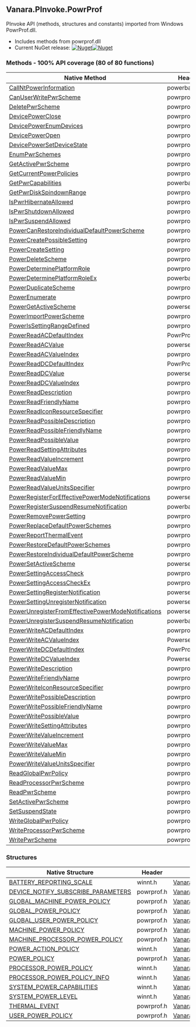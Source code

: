 ## Vanara.PInvoke.PowrProf  
PInvoke API (methods, structures and constants) imported from Windows PowrProf.dll.

- Includes methods from powrprof.dll  
- Current NuGet release: [![Nuget](https://img.shields.io/nuget/v/Vanara.PInvoke.PowrProf?logo=nuget&style=flat-square)![Nuget](https://img.shields.io/nuget/dt/Vanara.PInvoke.PowrProf?label=%20&style=flat-square)](https://www.nuget.org/packages/Vanara.PInvoke.PowrProf)  
### Methods - 100% API coverage (80 of 80 functions)  
Native Method | Header | Managed Method  
--- | --- | ---  
[CallNtPowerInformation](https://www.google.com/search?num=5&q=CallNtPowerInformation+site%3Adocs.microsoft.com) | powerbase.h | [Vanara.PInvoke.PowrProf.CallNtPowerInformation](https://github.com/dahall/Vanara/search?l=C%23&q=CallNtPowerInformation)  
[CanUserWritePwrScheme](https://www.google.com/search?num=5&q=CanUserWritePwrScheme+site%3Adocs.microsoft.com) | powrprof.h | [Vanara.PInvoke.PowrProf.CanUserWritePwrScheme](https://github.com/dahall/Vanara/search?l=C%23&q=CanUserWritePwrScheme)  
[DeletePwrScheme](https://www.google.com/search?num=5&q=DeletePwrScheme+site%3Adocs.microsoft.com) | powrprof.h | [Vanara.PInvoke.PowrProf.DeletePwrScheme](https://github.com/dahall/Vanara/search?l=C%23&q=DeletePwrScheme)  
[DevicePowerClose](https://www.google.com/search?num=5&q=DevicePowerClose+site%3Adocs.microsoft.com) | powrprof.h | [Vanara.PInvoke.PowrProf.DevicePowerClose](https://github.com/dahall/Vanara/search?l=C%23&q=DevicePowerClose)  
[DevicePowerEnumDevices](https://www.google.com/search?num=5&q=DevicePowerEnumDevices+site%3Adocs.microsoft.com) | powrprof.h | [Vanara.PInvoke.PowrProf.DevicePowerEnumDevices](https://github.com/dahall/Vanara/search?l=C%23&q=DevicePowerEnumDevices)  
[DevicePowerOpen](https://www.google.com/search?num=5&q=DevicePowerOpen+site%3Adocs.microsoft.com) | powrprof.h | [Vanara.PInvoke.PowrProf.DevicePowerOpen](https://github.com/dahall/Vanara/search?l=C%23&q=DevicePowerOpen)  
[DevicePowerSetDeviceState](https://www.google.com/search?num=5&q=DevicePowerSetDeviceState+site%3Adocs.microsoft.com) | powrprof.h | [Vanara.PInvoke.PowrProf.DevicePowerSetDeviceState](https://github.com/dahall/Vanara/search?l=C%23&q=DevicePowerSetDeviceState)  
[EnumPwrSchemes](https://www.google.com/search?num=5&q=EnumPwrSchemes+site%3Adocs.microsoft.com) | powrprof.h | [Vanara.PInvoke.PowrProf.EnumPwrSchemes](https://github.com/dahall/Vanara/search?l=C%23&q=EnumPwrSchemes)  
[GetActivePwrScheme](https://www.google.com/search?num=5&q=GetActivePwrScheme+site%3Adocs.microsoft.com) | powrprof.h | [Vanara.PInvoke.PowrProf.GetActivePwrScheme](https://github.com/dahall/Vanara/search?l=C%23&q=GetActivePwrScheme)  
[GetCurrentPowerPolicies](https://www.google.com/search?num=5&q=GetCurrentPowerPolicies+site%3Adocs.microsoft.com) | powrprof.h | [Vanara.PInvoke.PowrProf.GetCurrentPowerPolicies](https://github.com/dahall/Vanara/search?l=C%23&q=GetCurrentPowerPolicies)  
[GetPwrCapabilities](https://www.google.com/search?num=5&q=GetPwrCapabilities+site%3Adocs.microsoft.com) | powerbase.h | [Vanara.PInvoke.PowrProf.GetPwrCapabilities](https://github.com/dahall/Vanara/search?l=C%23&q=GetPwrCapabilities)  
[GetPwrDiskSpindownRange](https://www.google.com/search?num=5&q=GetPwrDiskSpindownRange+site%3Adocs.microsoft.com) | powrprof.h | [Vanara.PInvoke.PowrProf.GetPwrDiskSpindownRange](https://github.com/dahall/Vanara/search?l=C%23&q=GetPwrDiskSpindownRange)  
[IsPwrHibernateAllowed](https://www.google.com/search?num=5&q=IsPwrHibernateAllowed+site%3Adocs.microsoft.com) | powrprof.h | [Vanara.PInvoke.PowrProf.IsPwrHibernateAllowed](https://github.com/dahall/Vanara/search?l=C%23&q=IsPwrHibernateAllowed)  
[IsPwrShutdownAllowed](https://www.google.com/search?num=5&q=IsPwrShutdownAllowed+site%3Adocs.microsoft.com) | powrprof.h | [Vanara.PInvoke.PowrProf.IsPwrShutdownAllowed](https://github.com/dahall/Vanara/search?l=C%23&q=IsPwrShutdownAllowed)  
[IsPwrSuspendAllowed](https://www.google.com/search?num=5&q=IsPwrSuspendAllowed+site%3Adocs.microsoft.com) | powrprof.h | [Vanara.PInvoke.PowrProf.IsPwrSuspendAllowed](https://github.com/dahall/Vanara/search?l=C%23&q=IsPwrSuspendAllowed)  
[PowerCanRestoreIndividualDefaultPowerScheme](https://www.google.com/search?num=5&q=PowerCanRestoreIndividualDefaultPowerScheme+site%3Adocs.microsoft.com) | powrprof.h | [Vanara.PInvoke.PowrProf.PowerCanRestoreIndividualDefaultPowerScheme](https://github.com/dahall/Vanara/search?l=C%23&q=PowerCanRestoreIndividualDefaultPowerScheme)  
[PowerCreatePossibleSetting](https://www.google.com/search?num=5&q=PowerCreatePossibleSetting+site%3Adocs.microsoft.com) | powrprof.h | [Vanara.PInvoke.PowrProf.PowerCreatePossibleSetting](https://github.com/dahall/Vanara/search?l=C%23&q=PowerCreatePossibleSetting)  
[PowerCreateSetting](https://www.google.com/search?num=5&q=PowerCreateSetting+site%3Adocs.microsoft.com) | powrprof.h | [Vanara.PInvoke.PowrProf.PowerCreateSetting](https://github.com/dahall/Vanara/search?l=C%23&q=PowerCreateSetting)  
[PowerDeleteScheme](https://www.google.com/search?num=5&q=PowerDeleteScheme+site%3Adocs.microsoft.com) | powrprof.h | [Vanara.PInvoke.PowrProf.PowerDeleteScheme](https://github.com/dahall/Vanara/search?l=C%23&q=PowerDeleteScheme)  
[PowerDeterminePlatformRole](https://www.google.com/search?num=5&q=PowerDeterminePlatformRole+site%3Adocs.microsoft.com) | powrprof.h | [Vanara.PInvoke.PowrProf.PowerDeterminePlatformRole](https://github.com/dahall/Vanara/search?l=C%23&q=PowerDeterminePlatformRole)  
[PowerDeterminePlatformRoleEx](https://www.google.com/search?num=5&q=PowerDeterminePlatformRoleEx+site%3Adocs.microsoft.com) | powerbase.h | [Vanara.PInvoke.PowrProf.PowerDeterminePlatformRoleEx](https://github.com/dahall/Vanara/search?l=C%23&q=PowerDeterminePlatformRoleEx)  
[PowerDuplicateScheme](https://www.google.com/search?num=5&q=PowerDuplicateScheme+site%3Adocs.microsoft.com) | powrprof.h | [Vanara.PInvoke.PowrProf.PowerDuplicateScheme](https://github.com/dahall/Vanara/search?l=C%23&q=PowerDuplicateScheme)  
[PowerEnumerate](https://www.google.com/search?num=5&q=PowerEnumerate+site%3Adocs.microsoft.com) | powrprof.h | [Vanara.PInvoke.PowrProf.PowerEnumerate](https://github.com/dahall/Vanara/search?l=C%23&q=PowerEnumerate)  
[PowerGetActiveScheme](https://www.google.com/search?num=5&q=PowerGetActiveScheme+site%3Adocs.microsoft.com) | powersetting.h | [Vanara.PInvoke.PowrProf.PowerGetActiveScheme](https://github.com/dahall/Vanara/search?l=C%23&q=PowerGetActiveScheme)  
[PowerImportPowerScheme](https://www.google.com/search?num=5&q=PowerImportPowerScheme+site%3Adocs.microsoft.com) | powrprof.h | [Vanara.PInvoke.PowrProf.PowerImportPowerScheme](https://github.com/dahall/Vanara/search?l=C%23&q=PowerImportPowerScheme)  
[PowerIsSettingRangeDefined](https://www.google.com/search?num=5&q=PowerIsSettingRangeDefined+site%3Adocs.microsoft.com) | powrprof.h | [Vanara.PInvoke.PowrProf.PowerIsSettingRangeDefined](https://github.com/dahall/Vanara/search?l=C%23&q=PowerIsSettingRangeDefined)  
[PowerReadACDefaultIndex](https://www.google.com/search?num=5&q=PowerReadACDefaultIndex+site%3Adocs.microsoft.com) | PowrProf.h | [Vanara.PInvoke.PowrProf.PowerReadACDefaultIndex](https://github.com/dahall/Vanara/search?l=C%23&q=PowerReadACDefaultIndex)  
[PowerReadACValue](https://www.google.com/search?num=5&q=PowerReadACValue+site%3Adocs.microsoft.com) | powersetting.h | [Vanara.PInvoke.PowrProf.PowerReadACValue](https://github.com/dahall/Vanara/search?l=C%23&q=PowerReadACValue)  
[PowerReadACValueIndex](https://www.google.com/search?num=5&q=PowerReadACValueIndex+site%3Adocs.microsoft.com) | powrprof.h | [Vanara.PInvoke.PowrProf.PowerReadACValueIndex](https://github.com/dahall/Vanara/search?l=C%23&q=PowerReadACValueIndex)  
[PowerReadDCDefaultIndex](https://www.google.com/search?num=5&q=PowerReadDCDefaultIndex+site%3Adocs.microsoft.com) | PowrProf.h | [Vanara.PInvoke.PowrProf.PowerReadDCDefaultIndex](https://github.com/dahall/Vanara/search?l=C%23&q=PowerReadDCDefaultIndex)  
[PowerReadDCValue](https://www.google.com/search?num=5&q=PowerReadDCValue+site%3Adocs.microsoft.com) | powersetting.h | [Vanara.PInvoke.PowrProf.PowerReadDCValue](https://github.com/dahall/Vanara/search?l=C%23&q=PowerReadDCValue)  
[PowerReadDCValueIndex](https://www.google.com/search?num=5&q=PowerReadDCValueIndex+site%3Adocs.microsoft.com) | powrprof.h | [Vanara.PInvoke.PowrProf.PowerReadDCValueIndex](https://github.com/dahall/Vanara/search?l=C%23&q=PowerReadDCValueIndex)  
[PowerReadDescription](https://www.google.com/search?num=5&q=PowerReadDescription+site%3Adocs.microsoft.com) | powrprof.h | [Vanara.PInvoke.PowrProf.PowerReadDescription](https://github.com/dahall/Vanara/search?l=C%23&q=PowerReadDescription)  
[PowerReadFriendlyName](https://www.google.com/search?num=5&q=PowerReadFriendlyName+site%3Adocs.microsoft.com) | powrprof.h | [Vanara.PInvoke.PowrProf.PowerReadFriendlyName](https://github.com/dahall/Vanara/search?l=C%23&q=PowerReadFriendlyName)  
[PowerReadIconResourceSpecifier](https://www.google.com/search?num=5&q=PowerReadIconResourceSpecifier+site%3Adocs.microsoft.com) | powrprof.h | [Vanara.PInvoke.PowrProf.PowerReadIconResourceSpecifier](https://github.com/dahall/Vanara/search?l=C%23&q=PowerReadIconResourceSpecifier)  
[PowerReadPossibleDescription](https://www.google.com/search?num=5&q=PowerReadPossibleDescription+site%3Adocs.microsoft.com) | powrprof.h | [Vanara.PInvoke.PowrProf.PowerReadPossibleDescription](https://github.com/dahall/Vanara/search?l=C%23&q=PowerReadPossibleDescription)  
[PowerReadPossibleFriendlyName](https://www.google.com/search?num=5&q=PowerReadPossibleFriendlyName+site%3Adocs.microsoft.com) | powrprof.h | [Vanara.PInvoke.PowrProf.PowerReadPossibleFriendlyName](https://github.com/dahall/Vanara/search?l=C%23&q=PowerReadPossibleFriendlyName)  
[PowerReadPossibleValue](https://www.google.com/search?num=5&q=PowerReadPossibleValue+site%3Adocs.microsoft.com) | powrprof.h | [Vanara.PInvoke.PowrProf.PowerReadPossibleValue](https://github.com/dahall/Vanara/search?l=C%23&q=PowerReadPossibleValue)  
[PowerReadSettingAttributes](https://www.google.com/search?num=5&q=PowerReadSettingAttributes+site%3Adocs.microsoft.com) | powrprof.h | [Vanara.PInvoke.PowrProf.PowerReadSettingAttributes](https://github.com/dahall/Vanara/search?l=C%23&q=PowerReadSettingAttributes)  
[PowerReadValueIncrement](https://www.google.com/search?num=5&q=PowerReadValueIncrement+site%3Adocs.microsoft.com) | powrprof.h | [Vanara.PInvoke.PowrProf.PowerReadValueIncrement](https://github.com/dahall/Vanara/search?l=C%23&q=PowerReadValueIncrement)  
[PowerReadValueMax](https://www.google.com/search?num=5&q=PowerReadValueMax+site%3Adocs.microsoft.com) | powrprof.h | [Vanara.PInvoke.PowrProf.PowerReadValueMax](https://github.com/dahall/Vanara/search?l=C%23&q=PowerReadValueMax)  
[PowerReadValueMin](https://www.google.com/search?num=5&q=PowerReadValueMin+site%3Adocs.microsoft.com) | powrprof.h | [Vanara.PInvoke.PowrProf.PowerReadValueMin](https://github.com/dahall/Vanara/search?l=C%23&q=PowerReadValueMin)  
[PowerReadValueUnitsSpecifier](https://www.google.com/search?num=5&q=PowerReadValueUnitsSpecifier+site%3Adocs.microsoft.com) | powrprof.h | [Vanara.PInvoke.PowrProf.PowerReadValueUnitsSpecifier](https://github.com/dahall/Vanara/search?l=C%23&q=PowerReadValueUnitsSpecifier)  
[PowerRegisterForEffectivePowerModeNotifications](https://www.google.com/search?num=5&q=PowerRegisterForEffectivePowerModeNotifications+site%3Adocs.microsoft.com) | powersetting.h | [Vanara.PInvoke.PowrProf.PowerRegisterForEffectivePowerModeNotifications](https://github.com/dahall/Vanara/search?l=C%23&q=PowerRegisterForEffectivePowerModeNotifications)  
[PowerRegisterSuspendResumeNotification](https://www.google.com/search?num=5&q=PowerRegisterSuspendResumeNotification+site%3Adocs.microsoft.com) | powerbase.h | [Vanara.PInvoke.PowrProf.PowerRegisterSuspendResumeNotification](https://github.com/dahall/Vanara/search?l=C%23&q=PowerRegisterSuspendResumeNotification)  
[PowerRemovePowerSetting](https://www.google.com/search?num=5&q=PowerRemovePowerSetting+site%3Adocs.microsoft.com) | powrprof.h | [Vanara.PInvoke.PowrProf.PowerRemovePowerSetting](https://github.com/dahall/Vanara/search?l=C%23&q=PowerRemovePowerSetting)  
[PowerReplaceDefaultPowerSchemes](https://www.google.com/search?num=5&q=PowerReplaceDefaultPowerSchemes+site%3Adocs.microsoft.com) | powrprof.h | [Vanara.PInvoke.PowrProf.PowerReplaceDefaultPowerSchemes](https://github.com/dahall/Vanara/search?l=C%23&q=PowerReplaceDefaultPowerSchemes)  
[PowerReportThermalEvent](https://www.google.com/search?num=5&q=PowerReportThermalEvent+site%3Adocs.microsoft.com) | powrprof.h | [Vanara.PInvoke.PowrProf.PowerReportThermalEvent](https://github.com/dahall/Vanara/search?l=C%23&q=PowerReportThermalEvent)  
[PowerRestoreDefaultPowerSchemes](https://www.google.com/search?num=5&q=PowerRestoreDefaultPowerSchemes+site%3Adocs.microsoft.com) | powrprof.h | [Vanara.PInvoke.PowrProf.PowerRestoreDefaultPowerSchemes](https://github.com/dahall/Vanara/search?l=C%23&q=PowerRestoreDefaultPowerSchemes)  
[PowerRestoreIndividualDefaultPowerScheme](https://www.google.com/search?num=5&q=PowerRestoreIndividualDefaultPowerScheme+site%3Adocs.microsoft.com) | powrprof.h | [Vanara.PInvoke.PowrProf.PowerRestoreIndividualDefaultPowerScheme](https://github.com/dahall/Vanara/search?l=C%23&q=PowerRestoreIndividualDefaultPowerScheme)  
[PowerSetActiveScheme](https://www.google.com/search?num=5&q=PowerSetActiveScheme+site%3Adocs.microsoft.com) | powersetting.h | [Vanara.PInvoke.PowrProf.PowerSetActiveScheme](https://github.com/dahall/Vanara/search?l=C%23&q=PowerSetActiveScheme)  
[PowerSettingAccessCheck](https://www.google.com/search?num=5&q=PowerSettingAccessCheck+site%3Adocs.microsoft.com) | powrprof.h | [Vanara.PInvoke.PowrProf.PowerSettingAccessCheck](https://github.com/dahall/Vanara/search?l=C%23&q=PowerSettingAccessCheck)  
[PowerSettingAccessCheckEx](https://www.google.com/search?num=5&q=PowerSettingAccessCheckEx+site%3Adocs.microsoft.com) | powrprof.h | [Vanara.PInvoke.PowrProf.PowerSettingAccessCheckEx](https://github.com/dahall/Vanara/search?l=C%23&q=PowerSettingAccessCheckEx)  
[PowerSettingRegisterNotification](https://www.google.com/search?num=5&q=PowerSettingRegisterNotification+site%3Adocs.microsoft.com) | powersetting.h | [Vanara.PInvoke.PowrProf.PowerSettingRegisterNotification](https://github.com/dahall/Vanara/search?l=C%23&q=PowerSettingRegisterNotification)  
[PowerSettingUnregisterNotification](https://www.google.com/search?num=5&q=PowerSettingUnregisterNotification+site%3Adocs.microsoft.com) | powersetting.h | [Vanara.PInvoke.PowrProf.PowerSettingUnregisterNotification](https://github.com/dahall/Vanara/search?l=C%23&q=PowerSettingUnregisterNotification)  
[PowerUnregisterFromEffectivePowerModeNotifications](https://www.google.com/search?num=5&q=PowerUnregisterFromEffectivePowerModeNotifications+site%3Adocs.microsoft.com) | powersetting.h | [Vanara.PInvoke.PowrProf.PowerUnregisterFromEffectivePowerModeNotifications](https://github.com/dahall/Vanara/search?l=C%23&q=PowerUnregisterFromEffectivePowerModeNotifications)  
[PowerUnregisterSuspendResumeNotification](https://www.google.com/search?num=5&q=PowerUnregisterSuspendResumeNotification+site%3Adocs.microsoft.com) | powerbase.h | [Vanara.PInvoke.PowrProf.PowerUnregisterSuspendResumeNotification](https://github.com/dahall/Vanara/search?l=C%23&q=PowerUnregisterSuspendResumeNotification)  
[PowerWriteACDefaultIndex](https://www.google.com/search?num=5&q=PowerWriteACDefaultIndex+site%3Adocs.microsoft.com) | powrprof.h | [Vanara.PInvoke.PowrProf.PowerWriteACDefaultIndex](https://github.com/dahall/Vanara/search?l=C%23&q=PowerWriteACDefaultIndex)  
[PowerWriteACValueIndex](https://www.google.com/search?num=5&q=PowerWriteACValueIndex+site%3Adocs.microsoft.com) | Powersetting.h; | [Vanara.PInvoke.PowrProf.PowerWriteACValueIndex](https://github.com/dahall/Vanara/search?l=C%23&q=PowerWriteACValueIndex)  
[PowerWriteDCDefaultIndex](https://www.google.com/search?num=5&q=PowerWriteDCDefaultIndex+site%3Adocs.microsoft.com) | PowrProf.h | [Vanara.PInvoke.PowrProf.PowerWriteDCDefaultIndex](https://github.com/dahall/Vanara/search?l=C%23&q=PowerWriteDCDefaultIndex)  
[PowerWriteDCValueIndex](https://www.google.com/search?num=5&q=PowerWriteDCValueIndex+site%3Adocs.microsoft.com) | Powersetting.h; | [Vanara.PInvoke.PowrProf.PowerWriteDCValueIndex](https://github.com/dahall/Vanara/search?l=C%23&q=PowerWriteDCValueIndex)  
[PowerWriteDescription](https://www.google.com/search?num=5&q=PowerWriteDescription+site%3Adocs.microsoft.com) | powrprof.h | [Vanara.PInvoke.PowrProf.PowerWriteDescription](https://github.com/dahall/Vanara/search?l=C%23&q=PowerWriteDescription)  
[PowerWriteFriendlyName](https://www.google.com/search?num=5&q=PowerWriteFriendlyName+site%3Adocs.microsoft.com) | powrprof.h | [Vanara.PInvoke.PowrProf.PowerWriteFriendlyName](https://github.com/dahall/Vanara/search?l=C%23&q=PowerWriteFriendlyName)  
[PowerWriteIconResourceSpecifier](https://www.google.com/search?num=5&q=PowerWriteIconResourceSpecifier+site%3Adocs.microsoft.com) | powrprof.h | [Vanara.PInvoke.PowrProf.PowerWriteIconResourceSpecifier](https://github.com/dahall/Vanara/search?l=C%23&q=PowerWriteIconResourceSpecifier)  
[PowerWritePossibleDescription](https://www.google.com/search?num=5&q=PowerWritePossibleDescription+site%3Adocs.microsoft.com) | powrprof.h | [Vanara.PInvoke.PowrProf.PowerWritePossibleDescription](https://github.com/dahall/Vanara/search?l=C%23&q=PowerWritePossibleDescription)  
[PowerWritePossibleFriendlyName](https://www.google.com/search?num=5&q=PowerWritePossibleFriendlyName+site%3Adocs.microsoft.com) | powrprof.h | [Vanara.PInvoke.PowrProf.PowerWritePossibleFriendlyName](https://github.com/dahall/Vanara/search?l=C%23&q=PowerWritePossibleFriendlyName)  
[PowerWritePossibleValue](https://www.google.com/search?num=5&q=PowerWritePossibleValue+site%3Adocs.microsoft.com) | powrprof.h | [Vanara.PInvoke.PowrProf.PowerWritePossibleValue](https://github.com/dahall/Vanara/search?l=C%23&q=PowerWritePossibleValue)  
[PowerWriteSettingAttributes](https://www.google.com/search?num=5&q=PowerWriteSettingAttributes+site%3Adocs.microsoft.com) | powrprof.h | [Vanara.PInvoke.PowrProf.PowerWriteSettingAttributes](https://github.com/dahall/Vanara/search?l=C%23&q=PowerWriteSettingAttributes)  
[PowerWriteValueIncrement](https://www.google.com/search?num=5&q=PowerWriteValueIncrement+site%3Adocs.microsoft.com) | powrprof.h | [Vanara.PInvoke.PowrProf.PowerWriteValueIncrement](https://github.com/dahall/Vanara/search?l=C%23&q=PowerWriteValueIncrement)  
[PowerWriteValueMax](https://www.google.com/search?num=5&q=PowerWriteValueMax+site%3Adocs.microsoft.com) | powrprof.h | [Vanara.PInvoke.PowrProf.PowerWriteValueMax](https://github.com/dahall/Vanara/search?l=C%23&q=PowerWriteValueMax)  
[PowerWriteValueMin](https://www.google.com/search?num=5&q=PowerWriteValueMin+site%3Adocs.microsoft.com) | powrprof.h | [Vanara.PInvoke.PowrProf.PowerWriteValueMin](https://github.com/dahall/Vanara/search?l=C%23&q=PowerWriteValueMin)  
[PowerWriteValueUnitsSpecifier](https://www.google.com/search?num=5&q=PowerWriteValueUnitsSpecifier+site%3Adocs.microsoft.com) | powrprof.h | [Vanara.PInvoke.PowrProf.PowerWriteValueUnitsSpecifier](https://github.com/dahall/Vanara/search?l=C%23&q=PowerWriteValueUnitsSpecifier)  
[ReadGlobalPwrPolicy](https://www.google.com/search?num=5&q=ReadGlobalPwrPolicy+site%3Adocs.microsoft.com) | powrprof.h | [Vanara.PInvoke.PowrProf.ReadGlobalPwrPolicy](https://github.com/dahall/Vanara/search?l=C%23&q=ReadGlobalPwrPolicy)  
[ReadProcessorPwrScheme](https://www.google.com/search?num=5&q=ReadProcessorPwrScheme+site%3Adocs.microsoft.com) | powrprof.h | [Vanara.PInvoke.PowrProf.ReadProcessorPwrScheme](https://github.com/dahall/Vanara/search?l=C%23&q=ReadProcessorPwrScheme)  
[ReadPwrScheme](https://www.google.com/search?num=5&q=ReadPwrScheme+site%3Adocs.microsoft.com) | powrprof.h | [Vanara.PInvoke.PowrProf.ReadPwrScheme](https://github.com/dahall/Vanara/search?l=C%23&q=ReadPwrScheme)  
[SetActivePwrScheme](https://www.google.com/search?num=5&q=SetActivePwrScheme+site%3Adocs.microsoft.com) | powrprof.h | [Vanara.PInvoke.PowrProf.SetActivePwrScheme](https://github.com/dahall/Vanara/search?l=C%23&q=SetActivePwrScheme)  
[SetSuspendState](https://www.google.com/search?num=5&q=SetSuspendState+site%3Adocs.microsoft.com) | powrprof.h | [Vanara.PInvoke.PowrProf.SetSuspendState](https://github.com/dahall/Vanara/search?l=C%23&q=SetSuspendState)  
[WriteGlobalPwrPolicy](https://www.google.com/search?num=5&q=WriteGlobalPwrPolicy+site%3Adocs.microsoft.com) | powrprof.h | [Vanara.PInvoke.PowrProf.WriteGlobalPwrPolicy](https://github.com/dahall/Vanara/search?l=C%23&q=WriteGlobalPwrPolicy)  
[WriteProcessorPwrScheme](https://www.google.com/search?num=5&q=WriteProcessorPwrScheme+site%3Adocs.microsoft.com) | powrprof.h | [Vanara.PInvoke.PowrProf.WriteProcessorPwrScheme](https://github.com/dahall/Vanara/search?l=C%23&q=WriteProcessorPwrScheme)  
[WritePwrScheme](https://www.google.com/search?num=5&q=WritePwrScheme+site%3Adocs.microsoft.com) | powrprof.h | [Vanara.PInvoke.PowrProf.WritePwrScheme](https://github.com/dahall/Vanara/search?l=C%23&q=WritePwrScheme)  
### Structures  
Native Structure | Header | Managed Structure  
--- | --- | ---  
[BATTERY_REPORTING_SCALE](https://www.google.com/search?num=5&q=BATTERY_REPORTING_SCALE+site%3Adocs.microsoft.com) | winnt.h | [Vanara.PInvoke.PowrProf.BATTERY_REPORTING_SCALE](https://github.com/dahall/Vanara/search?l=C%23&q=BATTERY_REPORTING_SCALE)  
[DEVICE_NOTIFY_SUBSCRIBE_PARAMETERS](https://www.google.com/search?num=5&q=DEVICE_NOTIFY_SUBSCRIBE_PARAMETERS+site%3Adocs.microsoft.com) | powrprof.h | [Vanara.PInvoke.PowrProf.DEVICE_NOTIFY_SUBSCRIBE_PARAMETERS](https://github.com/dahall/Vanara/search?l=C%23&q=DEVICE_NOTIFY_SUBSCRIBE_PARAMETERS)  
[GLOBAL_MACHINE_POWER_POLICY](https://www.google.com/search?num=5&q=GLOBAL_MACHINE_POWER_POLICY+site%3Adocs.microsoft.com) | powrprof.h | [Vanara.PInvoke.PowrProf.GLOBAL_MACHINE_POWER_POLICY](https://github.com/dahall/Vanara/search?l=C%23&q=GLOBAL_MACHINE_POWER_POLICY)  
[GLOBAL_POWER_POLICY](https://www.google.com/search?num=5&q=GLOBAL_POWER_POLICY+site%3Adocs.microsoft.com) | powrprof.h | [Vanara.PInvoke.PowrProf.GLOBAL_POWER_POLICY](https://github.com/dahall/Vanara/search?l=C%23&q=GLOBAL_POWER_POLICY)  
[GLOBAL_USER_POWER_POLICY](https://www.google.com/search?num=5&q=GLOBAL_USER_POWER_POLICY+site%3Adocs.microsoft.com) | powrprof.h | [Vanara.PInvoke.PowrProf.GLOBAL_USER_POWER_POLICY](https://github.com/dahall/Vanara/search?l=C%23&q=GLOBAL_USER_POWER_POLICY)  
[MACHINE_POWER_POLICY](https://www.google.com/search?num=5&q=MACHINE_POWER_POLICY+site%3Adocs.microsoft.com) | powrprof.h | [Vanara.PInvoke.PowrProf.MACHINE_POWER_POLICY](https://github.com/dahall/Vanara/search?l=C%23&q=MACHINE_POWER_POLICY)  
[MACHINE_PROCESSOR_POWER_POLICY](https://www.google.com/search?num=5&q=MACHINE_PROCESSOR_POWER_POLICY+site%3Adocs.microsoft.com) | powrprof.h | [Vanara.PInvoke.PowrProf.MACHINE_PROCESSOR_POWER_POLICY](https://github.com/dahall/Vanara/search?l=C%23&q=MACHINE_PROCESSOR_POWER_POLICY)  
[POWER_ACTION_POLICY](https://www.google.com/search?num=5&q=POWER_ACTION_POLICY+site%3Adocs.microsoft.com) | winnt.h | [Vanara.PInvoke.PowrProf.POWER_ACTION_POLICY](https://github.com/dahall/Vanara/search?l=C%23&q=POWER_ACTION_POLICY)  
[POWER_POLICY](https://www.google.com/search?num=5&q=POWER_POLICY+site%3Adocs.microsoft.com) | powrprof.h | [Vanara.PInvoke.PowrProf.POWER_POLICY](https://github.com/dahall/Vanara/search?l=C%23&q=POWER_POLICY)  
[PROCESSOR_POWER_POLICY](https://www.google.com/search?num=5&q=PROCESSOR_POWER_POLICY+site%3Adocs.microsoft.com) | winnt.h | [Vanara.PInvoke.PowrProf.PROCESSOR_POWER_POLICY](https://github.com/dahall/Vanara/search?l=C%23&q=PROCESSOR_POWER_POLICY)  
[PROCESSOR_POWER_POLICY_INFO](https://www.google.com/search?num=5&q=PROCESSOR_POWER_POLICY_INFO+site%3Adocs.microsoft.com) | winnt.h | [Vanara.PInvoke.PowrProf.PROCESSOR_POWER_POLICY_INFO](https://github.com/dahall/Vanara/search?l=C%23&q=PROCESSOR_POWER_POLICY_INFO)  
[SYSTEM_POWER_CAPABILITIES](https://www.google.com/search?num=5&q=SYSTEM_POWER_CAPABILITIES+site%3Adocs.microsoft.com) | winnt.h | [Vanara.PInvoke.PowrProf.SYSTEM_POWER_CAPABILITIES](https://github.com/dahall/Vanara/search?l=C%23&q=SYSTEM_POWER_CAPABILITIES)  
[SYSTEM_POWER_LEVEL](https://www.google.com/search?num=5&q=SYSTEM_POWER_LEVEL+site%3Adocs.microsoft.com) | winnt.h | [Vanara.PInvoke.PowrProf.SYSTEM_POWER_LEVEL](https://github.com/dahall/Vanara/search?l=C%23&q=SYSTEM_POWER_LEVEL)  
[THERMAL_EVENT](https://www.google.com/search?num=5&q=THERMAL_EVENT+site%3Adocs.microsoft.com) | powrprof.h | [Vanara.PInvoke.PowrProf.THERMAL_EVENT](https://github.com/dahall/Vanara/search?l=C%23&q=THERMAL_EVENT)  
[USER_POWER_POLICY](https://www.google.com/search?num=5&q=USER_POWER_POLICY+site%3Adocs.microsoft.com) | powrprof.h | [Vanara.PInvoke.PowrProf.USER_POWER_POLICY](https://github.com/dahall/Vanara/search?l=C%23&q=USER_POWER_POLICY)  
